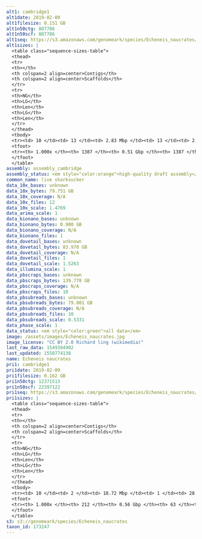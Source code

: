 ```yaml
---
alt1: cambridge1
alt1date: 2019-02-09
alt1filesize: 0.151 GB
alt1n50ctg: 887786
alt1n50scf: 887786
alt1seq: https://s3.amazonaws.com/genomeark/species/Echeneis_naucrates/fEcheNa1/assembly_cambridge/fEcheNa1.alt.asm.20190209.fasta.gz
alt1sizes: |
  <table class="sequence-sizes-table">
  <thead>
  <tr>
  <th></th>
  <th colspan=2 align=center>Contigs</th>
  <th colspan=2 align=center>Scaffolds</th>
  </tr>
  <tr>
  <th>NG</th>
  <th>LG</th>
  <th>Len</th>
  <th>LG</th>
  <th>Len</th>
  </tr>
  </thead>
  <tbody>
  <tr><td> 10 </td><td> 13 </td><td> 2.83 Mbp </td><td> 13 </td><td> 2.83 Mbp </td></tr>  <tr><td> 20 </td><td> 34 </td><td> 2.00 Mbp </td><td> 34 </td><td> 2.00 Mbp </td></tr>  <tr><td> 30 </td><td> 64 </td><td> 1.59 Mbp </td><td> 64 </td><td> 1.59 Mbp </td></tr>  <tr><td> 40 </td><td> 102 </td><td> 1.18 Mbp </td><td> 102 </td><td> 1.18 Mbp </td></tr>  <tr style="background-color:#cccccc;"><td> 50 </td><td> 152 </td><td> 0.89 Mbp </td><td> 152 </td><td> 0.89 Mbp </td></tr>  <tr><td> 60 </td><td> 222 </td><td> 0.62 Mbp </td><td> 222 </td><td> 0.62 Mbp </td></tr>  <tr><td> 70 </td><td> 324 </td><td> 0.42 Mbp </td><td> 324 </td><td> 0.42 Mbp </td></tr>  <tr><td> 80 </td><td> 477 </td><td> 0.27 Mbp </td><td> 477 </td><td> 0.27 Mbp </td></tr>  <tr><td> 90 </td><td> 733 </td><td> 0.16 Mbp </td><td> 733 </td><td> 0.16 Mbp </td></tr>  <tr><td> 100 </td><td> 1386 </td><td> 313  bp </td><td> 1386 </td><td> 313  bp </td></tr>  </tbody>
  <tfoot>
  <tr><th> 1.000x </th><th> 1387 </th><th> 0.51 Gbp </th><th> 1387 </th><th> 0.51 Gbp </th></tr>
  </tfoot>
  </table>
assembly: assembly_cambridge
assembly_status: <em style="color:orange">high-quality draft assembly</em>
common_name: live sharksucker
data_10x_bases: unknown
data_10x_bytes: 79.751 GB
data_10x_coverage: N/A
data_10x_files: 12
data_10x_scale: 1.4769
data_arima_scale: 1
data_bionano_bases: unknown
data_bionano_bytes: 0.900 GB
data_bionano_coverage: N/A
data_bionano_files: 1
data_dovetail_bases: unknown
data_dovetail_bytes: 83.970 GB
data_dovetail_coverage: N/A
data_dovetail_files: 1
data_dovetail_scale: 1.5263
data_illumina_scale: 1
data_pbscraps_bases: unknown
data_pbscraps_bytes: 139.778 GB
data_pbscraps_coverage: N/A
data_pbscraps_files: 10
data_pbsubreads_bases: unknown
data_pbsubreads_bytes: 79.001 GB
data_pbsubreads_coverage: N/A
data_pbsubreads_files: 10
data_pbsubreads_scale: 0.5331
data_phase_scale: 1
data_status: <em style="color:green">all data</em>
image: /assets/images/Echeneis_naucrates.jpg
image_license: "CC BY 2.0 Richard ling (wikimedia)"
last_raw_data: 1549384902
last_updated: 1550774138
name: Echeneis naucrates
pri1: cambridge1
pri1date: 2019-02-09
pri1filesize: 0.162 GB
pri1n50ctg: 12371513
pri1n50scf: 22397122
pri1seq: https://s3.amazonaws.com/genomeark/species/Echeneis_naucrates/fEcheNa1/assembly_cambridge/fEcheNa1.pri.asm.20190209.fasta.gz
pri1sizes: |
  <table class="sequence-sizes-table">
  <thead>
  <tr>
  <th></th>
  <th colspan=2 align=center>Contigs</th>
  <th colspan=2 align=center>Scaffolds</th>
  </tr>
  <tr>
  <th>NG</th>
  <th>LG</th>
  <th>Len</th>
  <th>LG</th>
  <th>Len</th>
  </tr>
  </thead>
  <tbody>
  <tr><td> 10 </td><td> 2 </td><td> 18.72 Mbp </td><td> 1 </td><td> 28.06 Mbp </td></tr>  <tr><td> 20 </td><td> 5 </td><td> 17.47 Mbp </td><td> 3 </td><td> 26.34 Mbp </td></tr>  <tr><td> 30 </td><td> 9 </td><td> 16.63 Mbp </td><td> 5 </td><td> 25.44 Mbp </td></tr>  <tr><td> 40 </td><td> 12 </td><td> 14.27 Mbp </td><td> 7 </td><td> 24.52 Mbp </td></tr>  <tr style="background-color:#cccccc;"><td> 50 </td><td> 16 </td><td style="background-color:#88ff88;"> 12.37 Mbp </td><td> 10 </td><td style="background-color:#88ff88;"> 22.40 Mbp </td></tr>  <tr><td> 60 </td><td> 21 </td><td> 9.90 Mbp </td><td> 12 </td><td> 21.18 Mbp </td></tr>  <tr><td> 70 </td><td> 28 </td><td> 6.85 Mbp </td><td> 15 </td><td> 20.69 Mbp </td></tr>  <tr><td> 80 </td><td> 39 </td><td> 3.08 Mbp </td><td> 18 </td><td> 19.49 Mbp </td></tr>  <tr><td> 90 </td><td> 65 </td><td> 1.47 Mbp </td><td> 21 </td><td> 16.49 Mbp </td></tr>  <tr><td> 100 </td><td> 211 </td><td> 60  bp </td><td> 62 </td><td> 60  bp </td></tr>  </tbody>
  <tfoot>
  <tr><th> 1.000x </th><th> 212 </th><th> 0.56 Gbp </th><th> 63 </th><th> 0.56 Gbp </th></tr>
  </tfoot>
  </table>
s3: s3://genomeark/species/Echeneis_naucrates
taxon_id: 173247
---
```

